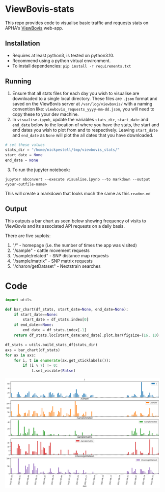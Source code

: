 # ViewBovis-stats

This repo provides code to visualise basic traffic and requests stats on APHA's [ViewBovis](#https://github.com/aphascience/ViewBovis) web-app.

## Installation

* Requires at least python3, is tested on python3.10.
* Recommend using a python virtual environment.
* To install dependencies: `pip install -r requirements.txt`

## Running

1. Ensure that all stats files for each day you wish to visualise are downloaded to a single local directory. These files are `.json` format and saved on the ViewBovis server at `/var/log/viewbovis/` with a naming convention like: `viewbovis_requests_yyyy-mm-dd.json`, you will need to copy these to your dev machine.
1. In `visualise.ipynb`, update the variables `stats_dir`, `start_date` and `end_date` below to the location of where you have the stats, the start and end dates you wish to plot from and to respectively. Leaving `start_date` and `end_date` as `None` will plot the all dates that you have downloaded.


```python
# set these values
stats_dir = "/home/nickpestell/tmp/viewbovis_stats/"
start_date = None
end_date = None
```

3. To run the jupyter notebook:
```
jupyter nbconvert --execute visualise.ipynb --to markdown --output <your-outfile-name>
```
This will create a markdown that looks much the same as this `readme.md`

## Output

This outputs a bar chart as seen below showing frequency of visits to ViewBovis and its associated API requests on a daily basis. 

There are five suplots:

1. "/" - homepage (i.e. the number of times the app was visited)
1. "/sample" - cattle movement requests
1. "/sample/related" - SNP distance map requests
1. "/sample/matrix" - SNP matrix requests
1. "/charon/getDataset" - Nextstrain searches

# Code


```python
import utils
```


```python
def bar_chart(df_stats, start_date=None, end_date=None):
    if start_date==None:
        start_date = df_stats.index[0]
    if end_date==None:
        end_date = df_stats.index[-1]
    return df_stats.loc[start_date:end_date].plot.bar(figsize=(16, 10), subplots=True, rot=80)
```


```python
df_stats = utils.build_stats_df(stats_dir)
axs = bar_chart(df_stats)
for ax in axs:
    for i, t in enumerate(ax.get_xticklabels()):
        if (i % 7) != 0:
            t.set_visible(False)
```


    
![png](readme_files/readme_6_0.png)
    

